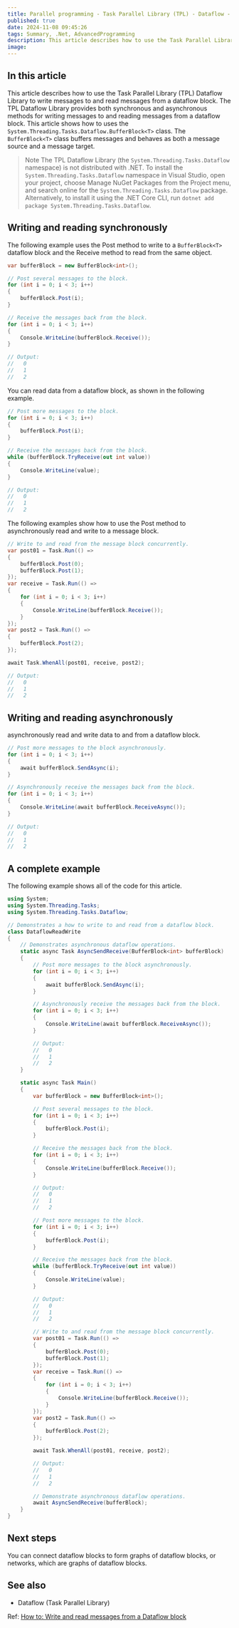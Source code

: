 ```yaml
---
title: Parallel programming - Task Parallel Library (TPL) - Dataflow - Write messages to and read messages from a dataflow block
published: true
date: 2024-11-08 09:45:26
tags: Summary, .Net, AdvancedProgramming
description: This article describes how to use the Task Parallel Library (TPL) Dataflow Library to write messages to and read messages from a dataflow block. The TPL Dataflow Library provides both synchronous and asynchronous methods for writing messages to and reading messages from a dataflow block. This article shows how to uses the System.Threading.Tasks.Dataflow.BufferBlock<T> class. The BufferBlock<T> class buffers messages and behaves as both a message source and a message target.
image:
---
```


## In this article

This article describes how to use the Task Parallel Library (TPL) Dataflow Library to write messages to and read messages from a dataflow block. The TPL Dataflow Library provides both synchronous and asynchronous methods for writing messages to and reading messages from a dataflow block. This article shows how to uses the ```System.Threading.Tasks.Dataflow.BufferBlock<T>``` class. The `BufferBlock<T>` class buffers messages and behaves as both a message source and a message target.

> Note
The TPL Dataflow Library (the ```System.Threading.Tasks.Dataflow``` namespace) is not distributed with .NET. To install the ```System.Threading.Tasks.Dataflow``` namespace in Visual Studio, open your project, choose Manage NuGet Packages from the Project menu, and search online for the ```System.Threading.Tasks.Dataflow``` package. Alternatively, to install it using the .NET Core CLI, run ```dotnet add package System.Threading.Tasks.Dataflow```.

## Writing and reading synchronously

The following example uses the Post method to write to a `BufferBlock<T>` dataflow block and the Receive method to read from the same object.

```csharp
var bufferBlock = new BufferBlock<int>();

// Post several messages to the block.
for (int i = 0; i < 3; i++)
{
    bufferBlock.Post(i);
}

// Receive the messages back from the block.
for (int i = 0; i < 3; i++)
{
    Console.WriteLine(bufferBlock.Receive());
}

// Output:
//   0
//   1
//   2
```

You can read data from a dataflow block, as shown in the following example.

```csharp
// Post more messages to the block.
for (int i = 0; i < 3; i++)
{
    bufferBlock.Post(i);
}

// Receive the messages back from the block.
while (bufferBlock.TryReceive(out int value))
{
    Console.WriteLine(value);
}

// Output:
//   0
//   1
//   2
```

The following examples show how to use the Post method to asynchronously read and write to a message block.

```csharp
// Write to and read from the message block concurrently.
var post01 = Task.Run(() =>
{
    bufferBlock.Post(0);
    bufferBlock.Post(1);
});
var receive = Task.Run(() =>
{
    for (int i = 0; i < 3; i++)
    {
        Console.WriteLine(bufferBlock.Receive());
    }
});
var post2 = Task.Run(() =>
{
    bufferBlock.Post(2);
});

await Task.WhenAll(post01, receive, post2);

// Output:
//   0
//   1
//   2
```

## Writing and reading asynchronously

asynchronously read and write data to and from a dataflow block.

```csharp
// Post more messages to the block asynchronously.
for (int i = 0; i < 3; i++)
{
    await bufferBlock.SendAsync(i);
}

// Asynchronously receive the messages back from the block.
for (int i = 0; i < 3; i++)
{
    Console.WriteLine(await bufferBlock.ReceiveAsync());
}

// Output:
//   0
//   1
//   2
```

## A complete example

The following example shows all of the code for this article.

```csharp
using System;
using System.Threading.Tasks;
using System.Threading.Tasks.Dataflow;

// Demonstrates a how to write to and read from a dataflow block.
class DataflowReadWrite
{
    // Demonstrates asynchronous dataflow operations.
    static async Task AsyncSendReceive(BufferBlock<int> bufferBlock)
    {
        // Post more messages to the block asynchronously.
        for (int i = 0; i < 3; i++)
        {
            await bufferBlock.SendAsync(i);
        }

        // Asynchronously receive the messages back from the block.
        for (int i = 0; i < 3; i++)
        {
            Console.WriteLine(await bufferBlock.ReceiveAsync());
        }

        // Output:
        //   0
        //   1
        //   2
    }

    static async Task Main()
    {
        var bufferBlock = new BufferBlock<int>();

        // Post several messages to the block.
        for (int i = 0; i < 3; i++)
        {
            bufferBlock.Post(i);
        }

        // Receive the messages back from the block.
        for (int i = 0; i < 3; i++)
        {
            Console.WriteLine(bufferBlock.Receive());
        }

        // Output:
        //   0
        //   1
        //   2

        // Post more messages to the block.
        for (int i = 0; i < 3; i++)
        {
            bufferBlock.Post(i);
        }

        // Receive the messages back from the block.
        while (bufferBlock.TryReceive(out int value))
        {
            Console.WriteLine(value);
        }

        // Output:
        //   0
        //   1
        //   2

        // Write to and read from the message block concurrently.
        var post01 = Task.Run(() =>
        {
            bufferBlock.Post(0);
            bufferBlock.Post(1);
        });
        var receive = Task.Run(() =>
        {
            for (int i = 0; i < 3; i++)
            {
                Console.WriteLine(bufferBlock.Receive());
            }
        });
        var post2 = Task.Run(() =>
        {
            bufferBlock.Post(2);
        });

        await Task.WhenAll(post01, receive, post2);

        // Output:
        //   0
        //   1
        //   2

        // Demonstrate asynchronous dataflow operations.
        await AsyncSendReceive(bufferBlock);
    }
}
```

## Next steps

You can connect dataflow blocks to form graphs of dataflow blocks, or networks, which are graphs of dataflow blocks.

## See also

- Dataflow (Task Parallel Library)

Ref: [How to: Write and read messages from a Dataflow block](https://learn.microsoft.com/en-us/dotnet/standard/parallel-programming/how-to-write-messages-to-and-read-messages-from-a-dataflow-block)